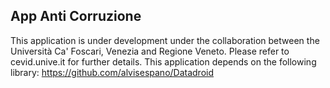 
App Anti Corruzione
-------------------

This application is under development under the collaboration between the Università Ca' Foscari, Venezia and Regione Veneto.
Please refer to cevid.unive.it for further details.
This application depends on the following library: https://github.com/alvisespano/Datadroid

